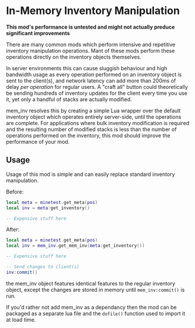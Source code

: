 # In-Memory Inventory Manipulation
**This mod's performance is untested and might not actually preduce significant improvements**

There are many common mods which perform intensive and repetitive inventory manipulation operations. Mant of these mods perform these operations directly on the inventory objects themselves.

In server environments this can cause sluggish behaviour and high bandwidth usage as every operation performed on an inventory object is sent to the client(s), and network latency can add more than 200ms of delay _per operation_ for regular users. A "craft all" button could theoretically be sending hundreds of inventory updates for the client every time you use it, yet only a handful of stacks are actually modified.

mem_inv resolves this by creating a simple Lua wrapper over the default inventory object which operates entirely server-side, until the operations are complete. For applications where bulk inventory modification is required and the resulting number of modified stacks is less than the number of operations performed on the inventory, this mod should improve the performance of your mod.

## Usage
Usage of this mod is simple and can easily replace standard inventory manipulation.

Before:
```lua
local meta = minetest.get_meta(pos)
local inv = meta:get_inventory()

-- Expensive stuff here
```

After:
```lua
local meta = minetest.get_meta(pos)
local inv = mem_inv.get_mem_inv(meta:get_inventory())

-- Expensive stuff here

-- Send changes to client(s)
inv:commit()
```

the mem_inv object features identical features to the regular inventory object, except the changes are stored in memory until `mem_inv:commit()` is run.

If you'd rather not add mem_inv as a dependancy then the mod can be packaged as a separate lua file and the `dofile()` function used to import it at load time.
